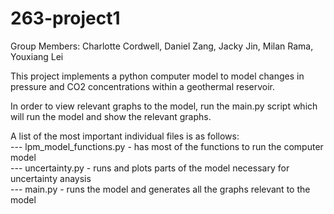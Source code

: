 # 263-project1
Group Members: Charlotte Cordwell, Daniel Zang, Jacky Jin, Milan Rama, Youxiang Lei

This project implements a python computer model to model changes in pressure and CO2 concentrations within a geothermal reservoir.

In order to view relevant graphs to the model, run the main.py script which will run the model and show the relevant graphs.

A list of the most important individual files is as follows:  <br />
--- lpm_model_functions.py - has most of the functions to run the computer model  <br />
--- uncertainty.py - runs and plots parts of the model necessary for uncertainty anaysis  <br />
--- main.py - runs the model and generates all the graphs relevant to the model  <br />
